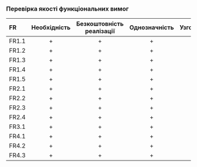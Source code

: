 ### Перевірка якості функціональних вимог

| FR    | Необхідність | Безкоштовність реалізації |	Однозначність |	Узгодженість | Завершеність	| Атомарність	| Здійсненність |	Відстежуваність |	Перевіряємість
| :---  | :---:        |    :---:                  |  :---:         |    :---:     |    :---:     |    :---:    |     :---:     |      :---:      |  :---:  
|FR1.1	|       +      |            +              |       +        |     +        |      +       |      +      |    +          |        +        |  +
|FR1.2	|        +     |            +              |       +        |     +        |      +       |      +      |    +          |        +        |  +
|FR1.3	|       +      |            +              |       +        |     +        |      +       |      +      |    +          |        +        |  +
|FR1.4	|        +     |            +              |       +        |     +        |      +       |      +      |    +          |        +        |  +
|FR1.5  |        +     |            +              |       +        |     +        |      +       |      +      |    +          |        +        |  +
| FR2.1 |       +      |            +              |       +        |     +        |      +       |      +      |    +          |        +        |  +
| FR2.2 |       +      |            +              |       +        |     +        |      +       |      +      |    +          |        +        |  +
| FR2.3 |       +      |            +              |       +        |     +        |      +       |      +      |    +          |        +        |  +
| FR2.4 |       +      |            +              |       +        |     +        |      +       |      +      |    +          |        +        |  +
| FR3.1 |       +      |            +              |       +        |     +        |      +       |      +      |    +          |        +        |  +
| FR4.1 |       +      |            +              |       +        |     +        |      +       |      +      |    +          |        +        |  +
| FR4.2 |       +      |            +              |       +        |     +        |      +       |      +      |    +          |        +        |  +
| FR4.3 |       +      |            +              |       +        |     +        |      +       |      +      |    +          |        +        |  +
